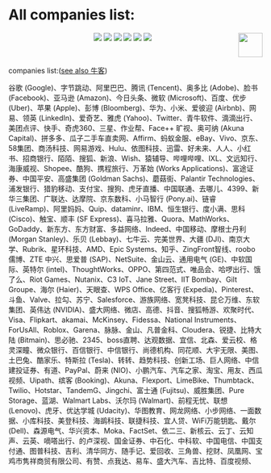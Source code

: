# All companies list:
<p align="center">
    <a href="https://github.com/elegantcoin/All_Leetcode_Q_20190610"><img src="https://img.shields.io/badge/status-updating-brightgreen.svg"></a>
    <a href="https://github.com/python/cpython"><img src="https://img.shields.io/badge/Python-3.7-FF1493.svg"></a>
    <a href="https://github.com/elegantcoin/All_Leetcode_Q_20190610"><img src="https://img.shields.io/badge/platform-Windows%7CLinux%7CmacOS-660066.svg"></a>
    <a href="https://opensource.org/licenses/mit-license.php"><img src="https://badges.frapsoft.com/os/mit/mit.svg"></a>
    <a href="https://github.com/elegantcoin/All_Leetcode_Q_20190610/stargazers"><img src="https://img.shields.io/github/stars/elegantcoin/All_Leetcode_Q_20190610.svg?logo=github"></a>
    <a href="https://github.com/elegantcoin/All_Leetcode_Q_20190610/network/members"><img src="https://img.shields.io/github/forks/elegantcoin/All_Leetcode_Q_20190610.svg?color=blue&logo=github"></a>
    <a href="https://www.python.org/"><img src="https://upload.wikimedia.org/wikipedia/commons/c/c3/Python-logo-notext.svg" align="right" height="48" width="48" ></a>
</p>
<br />

companies list:([see also 牛客](https://github.com/elegantcoin/niuke-shuati/blob/master/README.md))

谷歌 (Google)、字节跳动、阿里巴巴、腾讯 (Tencent)、奥多比 (Adobe)、脸书 (Facebook)、亚马逊 (Amazon)、今日头条、微软 (Microsoft)、百度、优步 (Uber)、苹果 (Apple)、彭博 (Bloomberg)、华为、小米、爱彼迎 (Airbnb)、网易、领英 (LinkedIn)、爱奇艺、雅虎 (Yahoo)、Twitter、青牛软件、滴滴出行、美团点评、快手、奇虎360、三星、作业帮、Face++ 旷视、奥可纳 (Akuna Capital)、拼多多、瓜子二手车直卖网、Affirm、蚂蚁金服、eBay、Vivo、京东、58集团、商汤科技、网易游戏、Hulu、依图科技、迅雷、好未来、人人、小红书、招商银行、陌陌、搜狐、新浪、Wish、猿辅导、哔哩哔哩、IXL、文远知行、海康威视、Shopee、酷狗、携程旅行、万革始 (Works Applications)、富途证券、中国平安、高盛集团 (Goldman Sachs)、蘑菇街、Palantir Technologies、浦发银行、猎豹移动、支付宝、搜狗、虎牙直播、中国联通、去哪儿、4399、新华三集团、广联达、达摩院、京东数科、小马智行 (Pony.ai)、链睿 (LiveRamp)、阿里妈妈、Quip、dataminr、IBM、恒生银行、度小满、思科 (Cisco)、触宝、顺丰 (SF Express)、喜马拉雅、Quora、MathWorks、GoDaddy、新东方、东方财富、多益网络、Indeed、中国移动、摩根士丹利 (Morgan Stanley)、乐贝 (Lebbay)、七牛云、完美世界、大疆 (DJI)、南京大学、Rubrik、星环科技、AMD、Epic Systems、知乎、ZingFront智线、roobo 儒博、ZTE 中兴、思爱普 (SAP)、NetSuite、金山云、通用电气 (GE)、中软国际、英特尔 (intel)、ThoughtWorks、OPPO、第四范式、唯品会、哈啰出行、饿了么、Riot Games、Nutanix、C3 IoT、Jane Street、IIT Bombay、Gilt Groupe、海尔 (Haier)、天眼查、WPS Office、亿客行 (Expedia)、Pinterest、斗鱼、Valve、拉勾、苏宁、Salesforce、游族网络、宽凳科技、昆仑万维、东软集团、英伟达 (NVIDIA)、盛大网络、微店、高德、抖音、搜狐畅游、欢聚时代、Visa、Flipkart、akamai、McKinsey、Fidessa、National Instruments、ForUsAll、Roblox、Garena、脉脉、金山、凡普金科、Cloudera、锐捷、比特大陆 (Bitmain)、思必驰、2345、boss直聘、达观数据、宜信、北森、爱云校、格灵深瞳、微众银行、百信银行、中信银行、尚德机构、同花顺、大宇无限、美图、土巴兔、酷家乐、特斯拉 (Tesla)、转转、趋势科技、创新工场、巨人网络、中信建投证券、有道、PayPal、蔚来 (NIO)、小鹏汽车、汽车之家、淘宝、用友、西瓜视频、Uipath、缤客 (Booking)、Akuna、Flexport、LimeBike、Thumbtack、Twilio、Hotstar、TandemG、Jingchi、富士通 (Fujitsu)、威胜集团、Pure Storage、蓝湖、Walmart Labs、沃尔玛 (Walmart)、前程无忧、联想 (Lenovo)、虎牙、优达学城 (Udacity)、华图教育、网龙网络、小步网络、一面数据、小库科技、美登科技、海鹚科技、联捷科技、宜人贷、WiFi万能钥匙、戴尔 (Dell)、森源电气、华兴资本、Moka、FactSet、依二三、新核云、云丁、云知声、云英、嘀嗒出行、的卢深视、国金证券、中石化、中科软、中国电信、中国支付通、图普科技、吉利、清华同方、随手记、爱回收、三角兽、挖财、凤凰网、宝鸡市隽祥商贸有限公司、有赞、点我达、易车、盛大汽车、吉比特、百度视频、
